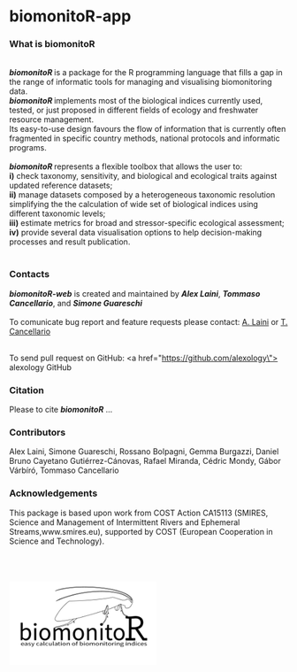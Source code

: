 
<h1>biomonitoR-app</h1>
<h3>What is biomonitoR</h3>
<br>
<b>
  <i>biomonitoR</i>
</b> is a package for the R programming language that fills a gap in the range of informatic tools for managing and visualising biomonitoring data. <br>
<i>
  <b>biomonitoR </i>
</b> implements most of the biological indices currently used, tested, or just proposed in different fields of ecology and freshwater resource management. <br> Its easy-to-use design favours the flow of information that is currently often fragmented in specific country methods, national protocols and informatic programs. <br>
<br>
<i>
  <b>biomonitoR </i>
</b> represents a flexible toolbox that allows the user to: <br>
<b>i)</b> check taxonomy, sensitivity, and biological and ecological traits against updated reference datasets; <br>
<b>ii)</b> manage datasets composed by a heterogeneous taxonomic resolution simplifying the the calculation of wide set of biological indices using different taxonomic levels; <br>
<b>iii)</b> estimate metrics for broad and stressor-specific ecological assessment; <br>
<b>iv)</b> provide several data visualisation options to help decision-making processes and result publication. <br>
<br>
<h3>Contacts</h3>
<i>
  <b>biomonitoR-web</b>
</i> is created and maintained by <i><b>Alex Laini</i></b>, <i><b>Tommaso Cancellario</i></b>, and <i><b>Simone Guareschi</i></b> <br>
<br> To comunicate bug report and feature requests please contact: <a href=\"mailto:alex.laini@gmail.com\">A. Laini</a> or <a href=\"mailto:tommaso.canellario@gmail.com\">T. Cancellario</a>

<br> To send pull request on GitHub: <a href=\"https://github.com/alexology\"> alexology GitHub</a>
<br>

<h3>Citation</h3>
Please to cite <i><b>biomonitoR</i></b> ...

<h3>Contributors</h3>
Alex Laini, Simone Guareschi, Rossano Bolpagni, Gemma Burgazzi, Daniel Bruno 
Cayetano Gutiérrez-Cánovas, Rafael Miranda, Cédric Mondy, Gábor Várbíró,
Tommaso Cancellario

<h3>Acknowledgements</h3>
This package is based upon work from COST Action CA15113 (SMIRES, Science and 
Management of Intermittent Rivers and Ephemeral Streams,www.smires.eu), 
supported by COST (European Cooperation in Science and Technology).

<br><br><br>
<img src="https://github.com/TommasoCanc/biomonitoR_app/blob/main/biomonitoR_app/www/biomonitor_300px.png" height="150">
